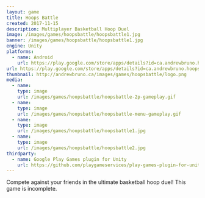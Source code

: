 ```yaml
---
layout: game
title: Hoops Battle
created: 2017-11-15
description: Multiplayer Basketball Hoop Duel
image: /images/games/hoopsbattle/hoopsbattle1.jpg
banner: /images/games/hoopsbattle/hoopsbattle1.jpg
engine: Unity
platforms:
  - name: Android
    url: https://play.google.com/store/apps/details?id=ca.andrewbruno.hoopsbattle
url: https://play.google.com/store/apps/details?id=ca.andrewbruno.hoopsbattle
thumbnail: http://andrewbruno.ca/images/games/hoopsbattle/logo.png
media:
  - name:
    type: image
    url: /images/games/hoopsbattle/hoopsbattle-2p-gameplay.gif
  - name:
    type: image
    url: /images/games/hoopsbattle/hoopsbattle-menu-gameplay.gif
  - name: 
    type: image
    url: /images/games/hoopsbattle/hoopsbattle1.jpg
  - name: 
    type: image
    url: /images/games/hoopsbattle/hoopsbattle2.jpg
thirdparty:
  - name: Google Play Games plugin for Unity
    url: https://github.com/playgameservices/play-games-plugin-for-unity
---
```


Compete against your friends in the ultimate basketball hoop duel! This game is incomplete.